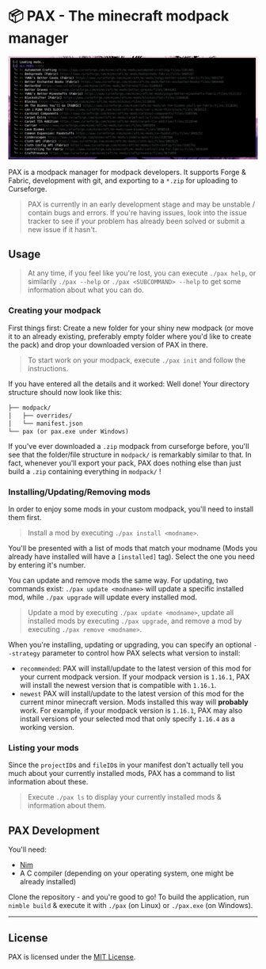 # 📦 PAX - The minecraft modpack manager

![Screenshot](./screenshot.png)

PAX is a modpack manager for modpack developers. It supports Forge & Fabric, development with git, and exporting to a `*.zip` for uploading to Curseforge.

> PAX is currently in an early development stage and may be unstable / contain bugs and errors. If you're having issues, look into the issue tracker to see if your problem has already been solved or submit a new issue if it hasn't.

## Usage

> At any time, if you feel like you're lost, you can execute `./pax help`, or similarily `./pax --help` or `./pax <SUBCOMMAND> --help` to get some information about what you can do.

### Creating your modpack

First things first: Create a new folder for your shiny new modpack (or move it to an already existing, preferably empty folder where you'd like to create the pack) and drop your downloaded version of PAX in there.

> To start work on your modpack, execute `./pax init` and follow the instructions.

If you have entered all the details and it worked: Well done! Your directory structure should now look like this:

```
├── modpack/
│   ├── overrides/
│   └── manifest.json
└── pax (or pax.exe under Windows)
```

If you've ever downloaded a `.zip` modpack from curseforge before, you'll see that the folder/file structure in `modpack/` is remarkably similar to that. In fact, whenever you'll export your pack, PAX does nothing else than just build a `.zip` containing everything in `modpack/` !

### Installing/Updating/Removing mods

In order to enjoy some mods in your custom modpack, you'll need to install them first.

>Install a mod by executing `./pax install <modname>`.

You'll be presented with a list of mods that match your modname (Mods you already have installed will have a `[installed]` tag). Select the one you need by entering it's number.

You can update and remove mods the same way. For updating, two commands exist: `./pax update <modname>` will update a specific installed mod, while `./pax upgrade` will update every installed mod.

> Update a mod by executing `./pax update <modname>`, update all installed mods by executing `./pax upgrade`, and remove a mod by executing `./pax remove <modname>`.

When you're installing, updating or upgrading, you can specify an optional `--strategy` parameter to control how PAX selects what version to install:
- `recommended`: PAX will install/update to the latest version of this mod for your current modpack version. If your modpack version is `1.16.1`, PAX will install the newest version that is compatible with `1.16.1`.
- `newest` PAX will install/update to the latest version of this mod for the current minor minecraft version. Mods installed this way will **probably** work. For example, if your modpack version is `1.16.1`, PAX may also install versions of your selected mod that only specify `1.16.4` as a working version.

### Listing your mods

Since the `projectID`s and `fileID`s in your manifest don't actually tell you much about your currently installed mods, PAX has a command to list information about these.

> Execute `./pax ls` to display your currently installed mods & information about them.

## PAX Development

You'll need:
* [Nim](https://nim-lang.org/)
* A C compiler (depending on your operating system, one might be already installed)

Clone the repository - and you're good to go!
To build the application, run `nimble build` & execute it with `./pax` (on Linux) or `./pax.exe` (on Windows).

---

## License

PAX is licensed under the [MIT License](license.md).